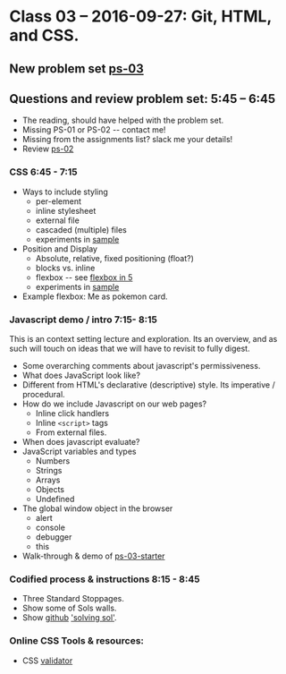 # Class 03 – 2016-09-27: Git, HTML, and CSS.

## New problem set [ps-03](ps-03.html)


## Questions and review problem set:  5:45 – 6:45 
* The reading, should have helped with the problem set.
* Missing PS-01 or PS-02 -- contact me!
* Missing from the assignments list? slack me your details!
* Review [ps-02](../02/ps-02.html)
  
 
### CSS   6:45 - 7:15
* Ways to include styling
  * per-element
  * inline stylesheet
  * external file
  * cascaded (multiple) files
  * experiments in [sample](sample.html)
* Position and Display
  * Absolute, relative, fixed positioning  (float?)
  * blocks vs. inline
  * flexbox -- see [flexbox in 5](http://flexboxin5.com/)
  * experiments in [sample](sample.html)
* Example flexbox: Me as pokemon card.


### Javascript demo / intro  7:15- 8:15
This is an context setting lecture and exploration. Its an overview, and as such will touch on ideas that we will have to revisit to fully digest.
* Some overarching comments about javascript's permissiveness.
* What does JavaScript look like?
* Different from HTML's declarative (descriptive) style. Its imperative / procedural. 
* How do we include Javascript on our web pages?
  * Inline click handlers
  * Inline `<script>` tags
  * From external files.
* When does javascript evaluate?
* JavaScript variables and types
  * Numbers
  * Strings
  * Arrays
  * Objects
  * Undefined
* The global window object in the browser   
  * alert
  * console
  * debugger
  * this
* Walk-through & demo of [ps-03-starter](ps-03-starter.html)

### Codified process & instructions  8:15 - 8:45
* Three Standard Stoppages.
* Show some of Sols walls.
* Show [github](https://github.com/wholepixel/solving-sol) ['solving sol'](http://solvingsol.com/solutions/).
 


### Online CSS Tools & resources:
* CSS [validator](https://jigsaw.w3.org/css-validator/)


